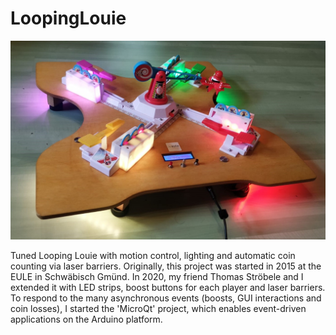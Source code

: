 # LoopingLouie
<img src="Documents/LooingLouie.jpeg" alt="LoopingLouie">

Tuned Looping Louie with motion control, lighting and automatic coin counting via laser barriers.
Originally, this project was started in 2015 at the EULE in Schwäbisch Gmünd. 
In 2020, my friend Thomas Ströbele and I extended it with LED strips, boost buttons for each player and laser barriers.
To respond to the many asynchronous events (boosts, GUI interactions and coin losses), I started the 'MicroQt' project,
which enables event-driven applications on the Arduino platform.
